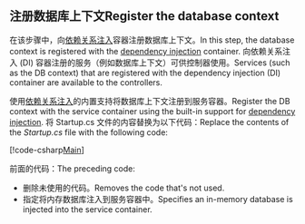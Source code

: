 ## <a name="register-the-database-context"></a><span data-ttu-id="e0007-101">注册数据库上下文</span><span class="sxs-lookup"><span data-stu-id="e0007-101">Register the database context</span></span>

<span data-ttu-id="e0007-102">在该步骤中，向[依赖关系注入](xref:fundamentals/dependency-injection)容器注册数据库上下文。</span><span class="sxs-lookup"><span data-stu-id="e0007-102">In this step, the database context is registered with the [dependency injection](xref:fundamentals/dependency-injection) container.</span></span> <span data-ttu-id="e0007-103">向依赖关系注入 (DI) 容器注册的服务（例如数据库上下文）可供控制器使用。</span><span class="sxs-lookup"><span data-stu-id="e0007-103">Services (such as the DB context) that are registered with the dependency injection (DI) container are available to the controllers.</span></span>

<span data-ttu-id="e0007-104">使用[依赖关系注入](xref:fundamentals/dependency-injection)的内置支持将数据库上下文注册到服务容器。</span><span class="sxs-lookup"><span data-stu-id="e0007-104">Register the DB context with the service container using the built-in support for [dependency injection](xref:fundamentals/dependency-injection).</span></span> <span data-ttu-id="e0007-105">将 Startup.cs 文件的内容替换为以下代码：</span><span class="sxs-lookup"><span data-stu-id="e0007-105">Replace the contents of the *Startup.cs* file with the following code:</span></span>

[!code-csharp[Main](../../tutorials/first-web-api/sample/TodoApi/Startup.cs?highlight=2,4,12)]

<span data-ttu-id="e0007-106">前面的代码：</span><span class="sxs-lookup"><span data-stu-id="e0007-106">The preceding code:</span></span>

* <span data-ttu-id="e0007-107">删除未使用的代码。</span><span class="sxs-lookup"><span data-stu-id="e0007-107">Removes the code that's not used.</span></span>
* <span data-ttu-id="e0007-108">指定将内存数据库注入到服务容器中。</span><span class="sxs-lookup"><span data-stu-id="e0007-108">Specifies an in-memory database is injected into the service container.</span></span>